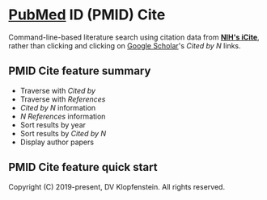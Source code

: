 # [PubMed](https://pubmed.ncbi.nlm.nih.gov) ID (PMID) Cite
Command-line-based literature search
using citation data from [**NIH's iCite**](https://icite.od.nih.gov),
rather than clicking and clicking on
[Google Scholar](https://twitter.com/CT_Bergstrom/status/1170465764832231427)'s
*Cited by N* links.

## PMID Cite feature summary
  * Traverse with *Cited by*
  * Traverse with *References*
  * *Cited by N* information
  * *N References* information
  * Sort results by year
  * Sort results by *Cited by N*
  * Display author papers

## PMID Cite feature quick start


Copyright (C) 2019-present, DV Klopfenstein. All rights reserved.
